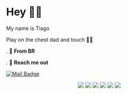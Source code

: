 # Hey 🐱‍👤
My name is Tiago


Play on the chest dad and touch 🐱‍🏍

. 📍 **From BR**


. 🎿 **Reach me out**
 
 [![Mail Badge](https://img.shields.io/badge/-tiago-6A5ACD?style=flat&labelColor=6A5ACD&logo=discord&logoColor=white)](https://discord.gg/devnoias)
    
    
<div align="center">
  <img src="https://img.shields.io/badge/Python-0A0A0A?style=for-the-badge&logo=python&logoColor=cyan">
  <img src="https://img.shields.io/badge/Linux-0A0A0A?style=for-the-badge&logo=linux&logoColor=white">
  <img src="https://img.shields.io/badge/Windows-0A0A0A?style=for-the-badge&logo=windows&logoColor=cyan">
  <img src="https://img.shields.io/badge/HTML5-E34F26?style=for-the-badge&logo=html5&logoColor=white" /></a>
  <img src="https://img.shields.io/badge/MySQL-00000F?style=for-the-badge&logo=mysql&logoColor=white" /></a>
   <img src="https://img.shields.io/badge/HTML5-E34F26?style=for-the-badge&logo=html5&logoColor=white" /></a>
